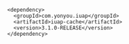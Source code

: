 	<dependency>
	  <groupId>com.yonyou.iuap</groupId>
	  <artifactId>iuap-cache</artifactId>
	  <version>3.1.0-RELEASE</version>
	</dependency>